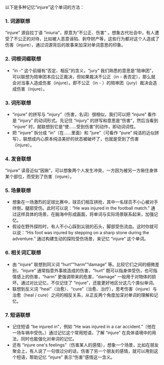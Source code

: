 以下是多种记忆“injure”这个单词的方法：

### 1. 词源联想
“injure” 源自拉丁语 “iniuria”，原意为“不公正、伤害” 。想象古代社会中，有人遭受了不公正的对待，比如被人恶意诬陷、剥夺财产等，这些行为都对这个人造成了伤害（injure），通过词源背后的故事来加深对单词意思的印象。

### 2. 词根词缀联想
 - “in -” 这个前缀有“否定、相反”的含义，“jury” 我们熟悉的意思是“陪审团”，可以联想为陪审团本应公正裁决，但如果裁决不公正（in - 表否定），那么就会对当事人造成伤害（injure）。即不公正（in - ）的陪审团（jury）裁决会造成伤害（injure）。

### 3. 词形联想
 - “injure” 的拼写与 “injury”（伤害，名词）很相似，我们可以把 “injure” 看作是 “injury” 的动词形式。先记住 “injury” 的拼写和意思是“伤害”，然后当看到 “injure” 时，就联想到它是“使……受到伤害”的动作，即动词词性。
 - 把 “injure” 拆分成 “in”（在……里面）和 “jure”（可看作 “pure” 纯洁的近似拼写），联想成内心原本纯洁美好的状态被破坏了，也就是受到了伤害（injure）。

### 4. 发音联想
“injure” 读音近似“因揪”，可以想象两个人发生冲突，一方因为被另一方揪住身体某个部位，而受到了伤害（injure）。

### 5. 场景联想
 - 想象在一场激烈的足球比赛中，球员们相互拼抢，其中一名球员不小心被对手绊倒，腿部受伤。此时可以说：“He was injured in the football match.” 通过这样具体的场景，在脑海中形成画面，将单词与实际场景联系起来，加强记忆。
 - 假设在野外探险时，有人不小心踩到尖锐的石头，脚部受伤流血。这时你就可以说：“His foot was injured by stepping on a sharp stone during the adventure.” 通过构建生动的探险受伤场景，来记忆 “injure” 这个单词。

### 6. 相关词汇联想
 - 由 “injure” 联想到同义词 “hurt”“harm”“damage” 等。比较它们之间的细微差别，“injure” 通常指意外事故造成的伤害，“hurt” 既可以指身体受伤，也可指情感上的伤害，“harm” 更强调带来的危害，“damage” 一般用于对物体的损坏。通过对比记忆，不仅记住了 “injure”，还能更好地区分这几个类似单词。
 - 联想到反义词 “heal”（治愈）、“cure”（治愈、治疗），思考伤害（injure）与治愈（heal / cure）之间的相反关系，从正反两个角度加深对单词的理解和记忆。

### 7. 短语联想
 - 记住短语 “be injured in”，例如 “He was injured in a car accident.”（他在一场车祸中受伤。）通过记忆这个常用短语，了解 “injure” 在具体语境中的用法，同时也能强化对单词的记忆。
 - 还有 “injure one's feelings”（伤害某人的感情），想象一个场景，比如在朋友聚会上，有人说了一句很过分的话，伤害了另一个朋友的感情，就可以用到这个短语，帮助记忆 “injure” 表示“伤害”感情这一含义。 